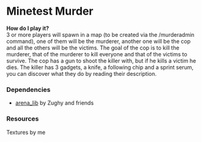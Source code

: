 # Minetest Murder

**How do I play it?** <br>
3 or more players will spawn in a map (to be created via the /murderadmin command), one of them will be the murderer, another one will be the cop and all the others 
will be the victims. The goal of the cop is to kill the murderer, that of the murderer to kill everyone and that of the victims to survive.
The cop has a gun to shoot the killer with, but if he kills a victim he dies.
The killer has 3 gadgets, a knife, a following chip and a sprint serum, you can discover what they do by reading their description.

### Dependencies
* [arena_lib](https://gitlab.com/zughy-friends-minetest/arena_lib/) by Zughy and friends


### Resources
Textures by me